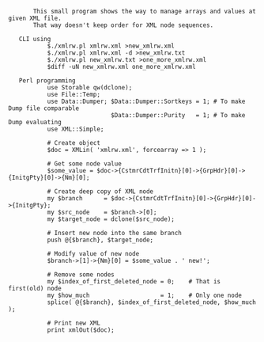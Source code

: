            This small program shows the way to manage arrays and values at given XML file.
           That way doesn't keep order for XML node sequences.

       CLI using
               $./xmlrw.pl xmlrw.xml >new_xmlrw.xml
               $./xmlrw.pl xmlrw.xml -d >new_xmlrw.txt
               $./xmlrw.pl new_xmlrw.txt >one_more_xmlrw.xml
               $diff -uN new_xmlrw.xml one_more_xmlrw.xml

       Perl programming
               use Storable qw(dclone);
               use File::Temp;
               use Data::Dumper; $Data::Dumper::Sortkeys = 1; # To make Dump file comparable
                                 $Data::Dumper::Purity   = 1; # To make Dump evaluating
               use XML::Simple;

               # Create object
               $doc = XMLin( 'xmlrw.xml', forcearray => 1 );

               # Get some node value
               $some_value = $doc->{CstmrCdtTrfInitn}[0]->{GrpHdr}[0]->{InitgPty}[0]->{Nm}[0];

               # Create deep copy of XML node
               my $branch      = $doc->{CstmrCdtTrfInitn}[0]->{GrpHdr}[0]->{InitgPty};
               my $src_node    = $branch->[0];
               my $target_node = dclone($src_node);

               # Insert new node into the same branch
               push @{$branch}, $target_node;

               # Modify value of new node
               $branch->[1]->{Nm}[0] = $some_value . ' new!';

               # Remove some nodes
               my $index_of_first_deleted_node = 0;    # That is first(old) node
               my $how_much                    = 1;    # Only one node
               splice( @{$branch}, $index_of_first_deleted_node, $how_much );

               # Print new XML
               print xmlOut($doc);

